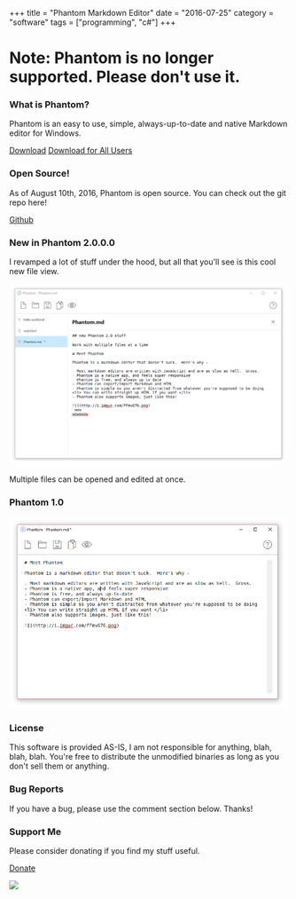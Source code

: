 +++
title = "Phantom Markdown Editor"
date = "2016-07-25"
category = "software"
tags = ["programming", "c#"]
+++

# Note: Phantom is no longer supported.  Please don't use it.

### What is Phantom?

Phantom is an easy to use, simple, always-up-to-date and native Markdown editor for Windows.

<a href="/files/phantom/Setup.exe" class="button">Download</a> <a href="/files/phantom/Setup.msi" class="button">Download for All Users</a>


### Open Source!

As of August 10th, 2016, Phantom is open source.  You can check out the git repo here!

<a href="https://github.com/piedoom/Phantom" class="button">Github</a> 


### New in Phantom 2.0.0.0

I revamped a lot of stuff under the hood, but all that you'll see is this cool new file view. 

![](/images/phantom/ue3ZyFM.png)

Multiple files can be opened and edited at once.  

### Phantom 1.0

![](/images/phantom/phantom.png)

### License

This software is provided AS-IS, I am not responsible for anything, blah, blah, blah.  You're free to distribute the unmodified binaries as long as you don't sell them or anything.

### Bug Reports

If you have a bug, please use the comment section below.  Thanks!

### Support Me

Please consider donating if you find my stuff useful.

<a href="/donate/" class="button">Donate</a>

![](/content/images/2016/07/Animation-1.gif)